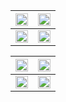   | <a target="_blank" align="center"><img width="100%" height="100%" src="https://github-readme-stats.vercel.app/api?username=samuelrahmatuel&show_icons=true&hide_border=true&show_owner=true&title_color=ff6e96&theme=highcontrast&custom_title=Rahmatuel%20Samuel's%20GitHub%20Stats"/></a> | <a target="_blank" align="center"><img width="100%" height="100%" src="https://github-profile-summary-cards.vercel.app/api/cards/profile-details?username=samuelrahmatuel&theme=radical" /></a> |
  |---|---|
  | <a target="_blank" align="center"><img width="100%" height="100%" src="https://streak-stats.demolab.com?user=samuelrahmatuel&theme=highcontrast&hide_border=true&border_radius=5&date_format=j%20M%5B%20Y%5D" /></a> | <a target="_blank" align="center"><img width="100%" height="100%" src="https://github-readme-activity-graph.cyclic.app/graph?username=samuelrahmatuel&theme=react-dark&hide_border=true&title_color=ff6e96&line=ff6e96&point=F8D847&area=true&bg_color=141321" /></a> |

  | <a target="_blank" align="center"> <img width="100%" height="100%" src= "https://github-readme-stats.vercel.app/api/top-langs/?username=samuelrahmatuel&layout=compact&langs_count=10&theme=highcontrast&hide_border=true&custom_title=My%20Most%20Used%20Languages"></a> | <a target="_blank" align="center"><img width="100%" height="100%" src= "https://github-profile-summary-cards.vercel.app/api/cards/repos-per-language?username=samuelrahmatuel&theme=radical" alt=""></a> |
  |---|---|
  | <a href="https://github.com/samuelrahmatuel/projects" target="_blank" align="center"><img width="100%" height="100%" src= "https://github-readme-stats.vercel.app/api/pin/?username=samuelrahmatuel&repo=projects&show_owner=true&show_icons=true&theme=highcontrast"></a> | <a target="_blank" align="center"><img width="100%" height="100%" src= "https://github-profile-summary-cards.vercel.app/api/cards/productive-time?username=samuelrahmatuel&theme=radical&utcOffset=7"></a> |